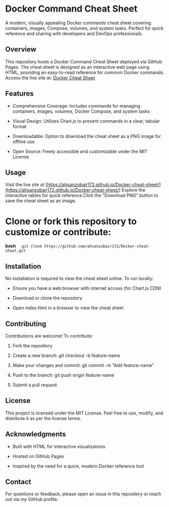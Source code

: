 Docker Command Cheat Sheet
==========================

A modern, visually appealing Docker commands cheat sheet covering containers, images, Compose, volumes, and system tasks. Perfect for quick reference and sharing with developers and DevOps professionals.

Overview
--------

This repository hosts a Docker Command Cheat Sheet deployed via GitHub Pages. The cheat sheet is designed as an interactive web page using HTML, providing an easy-to-read reference for common Docker commands.
Access the live site at: [Docker Cheat Sheet](https://ahsanzubair172.github.io/Docker-cheat-sheet/)

Features
--------

*   Comprehensive Coverage: Includes commands for managing containers, images, volumes, Docker Compose, and system tasks
    
*   Visual Design: Utilizes Chart.js to present commands in a clear, tabular format
    
*   Downloadable: Option to download the cheat sheet as a PNG image for offline use
    
*   Open Source: Freely accessible and customizable under the MIT License
    

Usage
-----

Visit the live site at [https://ahsanzubair172.github.io/Docker-cheat-sheet/](https://ahsanzubair172.github.io/Docker-cheat-sheet/)
Explore the interactive tables for quick reference.Click the "Download PNG" button to save the cheat sheet as an image.

# Clone or fork this repository to customize or contribute:
**bash**
`   git clone https://github.com/ahsanzubair172/Docker-cheat-sheet.git   `

Installation
------------

No installation is required to view the cheat sheet online. To run locally:

*   Ensure you have a web browser with internet access (for Chart.js CDN)
    
*   Download or clone the repository
    
*   Open index.html in a browser to view the cheat sheet
    

Contributing
------------

Contributions are welcome! To contribute:

1.  Fork the repository
    
2.  Create a new branch: git checkout -b feature-name
    
3.  Make your changes and commit: git commit -m "Add feature-name"
    
4.  Push to the branch: git push origin feature-name
    
5.  Submit a pull request
    

License
-------

This project is licensed under the MIT License. Feel free to use, modify, and distribute it as per the license terms.

Acknowledgments
---------------

*   Built with HTML for interactive visualizations
    
*   Hosted on GitHub Pages
    
*   Inspired by the need for a quick, modern Docker reference tool
    

Contact
-------

For questions or feedback, please open an issue in this repository or reach out via my GitHub profile.
